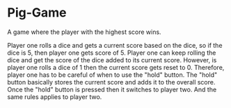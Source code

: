 # Pig-Game
A game where the player with the highest score wins. 

Player one rolls a dice and gets a current score based on the dice, so if the dice is 5, then player one gets score of 5. Player one can keep rolling the
dice and get the score of the dice added to its current score. However, is player one rolls a dice of 1 then the current score gets reset to 0. Therefore, player one
has to be careful of when to use the "hold" button. The "hold" button basically stores the current score and adds it to the overall score. Once the "hold" button is pressed then it switches to player two. And the same rules applies to player two.
